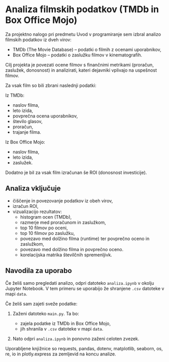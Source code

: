 # Analiza filmskih podatkov (TMDb in Box Office Mojo)

Za projektno nalogo pri predmetu Uvod v programiranje sem izbral analizo filmskih podatkov iz dveh virov:
- TMDb (The Movie Database) – podatki o filmih z ocenami uporabnikov,
- Box Office Mojo – podatki o zaslužku filmov v kinematografih.

Cilj projekta je povezati ocene filmov s finančnimi metrikami (proračun, zaslužek, donosnost) in analizirati, kateri dejavniki vplivajo na uspešnost filmov.

Za vsak film so bili zbrani naslednji podatki:

Iz TMDb:
- naslov filma,
- leto izida,
- povprečna ocena uporabnikov,
- število glasov,
- proračun,
- trajanje filma.

Iz Box Office Mojo:
- naslov filma,
- leto izida,
- zaslužek.

Dodatno je bil za vsak film izračunan še ROI (donosnost investicije).

## Analiza vključuje

- čiščenje in povezovanje podatkov iz obeh virov,
- izračun ROI,
- vizualizacijo rezultatov:
  - histogram ocen (TMDb),
  - razmerje med proračunom in zaslužkom,
  - top 10 filmov po oceni,
  - top 10 filmov po zaslužku,
  - povezavo med dolžino filma (runtime) ter povprečno oceno in zaslužkom,
  - povezavo med dolžino filma in povprečno oceno.
  - korelacijska matrika številčnih spremenljivk.

## Navodila za uporabo

Če želiš samo pregledati analizo, odpri datoteko `analiza.ipynb` v okolju Jupyter Notebook. V tem primeru se uporabijo že shranjene `.csv` datoteke v mapi `data`.

Če želiš sam zajeti sveže podatke:

1. Zaženi datoteko `main.py`. Ta bo:
   - zajela podatke iz TMDb in Box Office Mojo,
   - jih shranila v `.csv` datoteke v mapi `data`.

2. Nato odpri `analiza.ipynb` in ponovno zaženi celoten zvezek.

Uporabljene knjižnice so requests, pandas, dotenv, matplotlib, seaborn, os, re, io in plotly.express za zemljevid na koncu analize.
